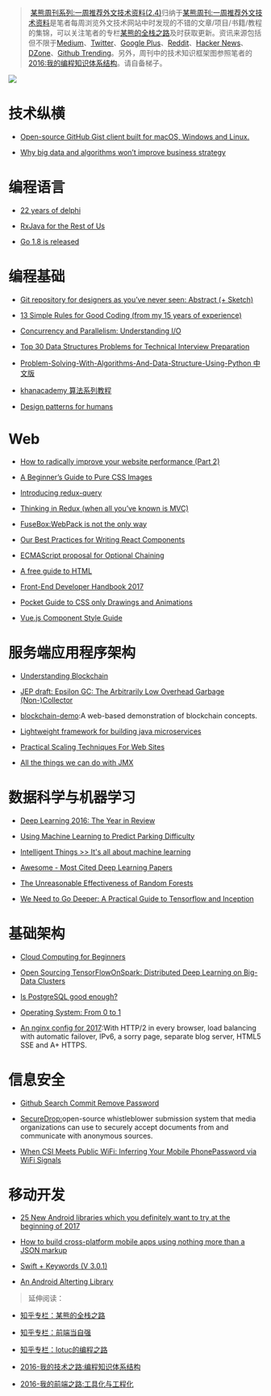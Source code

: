 ﻿
> [某熊周刊系列:一周推荐外文技术资料(2.4)](https://zhuanlan.zhihu.com/p/25304430)归纳于[某熊周刊:一周推荐外文技术资料](https://github.com/wxyyxc1992/Coder-Knowledge-Graph/tree/master/Weekly)是笔者每周浏览外文技术网站中时发现的不错的文章/项目/书籍/教程的集锦，可以关注笔者的专栏[某熊的全栈之路](https://zhuanlan.zhihu.com/wxyyxc1992)及时获取更新。资讯来源包括但不限于[Medium](https://medium.com/)、[Twitter](https://twitter.com/)、[Google Plus](https://plus.google.com/)、[Reddit](https://www.reddit.com/)、[Hacker News](https://news.ycombinator.com/)、[DZone](https://dzone.com/)、[Github Trending](https://github.com/trending)。另外，周刊中的技术知识框架图参照笔者的[2016:我的编程知识体系结构](https://zhuanlan.zhihu.com/p/24476917?refer=wxyyxc1992)。请自备梯子。



![](https://cdn-images-1.medium.com/max/2000/1*3oNgt5C2JC5FucjUm2SPxg.jpeg)


# 技术纵横

- [Open-source GitHub Gist client built for macOS, Windows and Linux.](https://github.com/hackjutsu/Lepton) 

- [Why big data and algorithms won’t improve business strategy](https://hackernoon.com/why-big-data-and-algorithms-wont-improve-business-strategy-54e4ebe2398#.oq9txmv0k) 


# 编程语言

- [22 years of delphi](http://blog.marcocantu.com/blog/2017-january-22years-delphi.html) 

- [RxJava for the Rest of Us](https://realm.io/news/mobilization-hugo-visser-rxjava-for-rest-of-us/) 

- [Go 1.8 is released](https://blog.golang.org/go1.8)


# 编程基础

- [Git repository for designers as you’ve never seen: Abstract (+ Sketch)](https://blog.prototypr.io/git-repository-for-designers-abstract-sketch-9138cf6ab9b1#.d8oxu5w3x)

- [13 Simple Rules for Good Coding (from my 15 years of experience)](https://hackernoon.com/few-simple-rules-for-good-coding-my-15-years-experience-96cb29d4acd9#.kz9ehkggx) 

- [Concurrency and Parallelism: Understanding I/O](https://blog.risingstack.com/concurrency-and-parallelism-understanding-i-o/) 

- [Top 30 Data Structures Problems for Technical Interview Preparation](http://www.techiedelight.com/top-30-data-structures-problems-technical-interview-preparation/) 

- [Problem-Solving-With-Algorithms-And-Data-Structure-Using-Python 中文版](https://github.com/facert/python-data-structure-cn) 

- [khanacademy 算法系列教程](https://www.khanacademy.org/computing/computer-science) 

- [Design patterns for humans](https://github.com/kamranahmedse/design-patterns-for-humans/blob/master/README.md) 


# Web

- [How to radically improve your website performance (Part 2)](https://hackernoon.com/how-to-radically-improve-your-website-performance-part-2-2bbbfa7b567f?source=reading_list---------9-38---------) 

- [A Beginner’s Guide to Pure CSS Images](https://medium.com/dailycssimages/a-beginners-guide-to-pure-css-images-ef9a5d069dd2#.mup31xfs6) 

- [Introducing redux-query](https://amplitude.engineering/introducing-redux-query-7734e7215b3b#.iy41nqows) 

- [Thinking in Redux (when all you’ve known is MVC)](https://hackernoon.com/thinking-in-redux-when-all-youve-known-is-mvc-c78a74d35133#.su3dyrttj) 

- [FuseBox:WebPack is not the only way](https://medium.com/fusebox/webpack-is-not-the-only-way-6ddb67e99be9#.8vy80qf3j)

- [Our Best Practices for Writing React Components](https://medium.com/code-life/our-best-practices-for-writing-react-components-dec3eb5c3fc8#.mh12fzmoi) 

- [ECMAScript proposal for Optional Chaining](https://github.com/claudepache/es-optional-chaining) 

- [A free guide to HTML](http://htmlreference.io/) 

- [Front-End Developer Handbook 2017](https://frontendmasters.gitbooks.io/front-end-handbook-2017/content/?utm_source=mybridge&utm_medium=web&utm_campaign=read_more) 

- [Pocket Guide to CSS only Drawings and Animations](https://journal.helabs.com/pocket-guide-to-css-only-drawings-and-animations-781470436ecc#.xam77b9tm)

- [Vue.js Component Style Guide](https://github.com/pablohpsilva/vuejs-component-style-guide)


# 服务端应用程序架构

- [Understanding Blockchain](https://iot-for-all.com/understanding-blockchain-5cda2919efff#.m7ei7v4lt) 

- [JEP draft: Epsilon GC: The Arbitrarily Low Overhead Garbage (Non-)Collector](http://openjdk.java.net/jeps/8174901)

- [blockchain-demo](https://github.com/anders94/blockchain-demo):A web-based demonstration of blockchain concepts.

- [Lightweight framework for building java microservices](http://www.tuicool.com/articles/hit/ui6Fn2y) 

- [Practical Scaling Techniques For Web Sites](https://hackernoon.com/practical-scaling-techniques-for-web-sites-554a38dbd492) 

- [All the things we can do with JMX](https://www.ctheu.com/2017/02/14/all-the-things-we-can-do-with-jmx/) 


# 数据科学与机器学习

- [Deep Learning 2016: The Year in Review](http://www.deeplearningweekly.com/blog/deep-learning-2016-the-year-in-review) 

- [Using Machine Learning to Predict Parking Difficulty](https://iot-for-all.com/using-machine-learning-to-predict-parking-difficulty-d0af0cd3b9a9#.rjcraacm0) 

- [Intelligent Things >> It's all about machine learning](https://www.linkedin.com/pulse/intelligent-things-its-all-machine-learning-roger-attick) 

- [Awesome - Most Cited Deep Learning Papers](https://github.com/terryum/awesome-deep-learning-papers) 

- [The Unreasonable Effectiveness of Random Forests](https://medium.com/rants-on-machine-learning/the-unreasonable-effectiveness-of-random-forests-f33c3ce28883#.wdmxlsekf) 

- [We Need to Go Deeper: A Practical Guide to Tensorflow and Inception](https://medium.com/initialized-capital/we-need-to-go-deeper-a-practical-guide-to-tensorflow-and-inception-50e66281804f#.x7c1vxglw) 




# 基础架构

- [Cloud Computing for Beginners](https://hackernoon.com/cloud-computing-for-beginners-85d168959afb#.tzbmzmmmj) 

- [Open Sourcing TensorFlowOnSpark: Distributed Deep Learning on Big-Data Clusters](https://yahooeng.tumblr.com/post/157196488076/open-sourcing-tensorflowonspark-distributed-deep) 

- [Is PostgreSQL good enough?](http://renesd.blogspot.jp/2017/02/is-postgresql-good-enough.html)

- [Operating System: From 0 to 1](https://github.com/tuhdo/os01)

- [An nginx config for 2017](https://certsimple.com/blog/nginx-http2-load-balancing-config):With HTTP/2 in every browser, load balancing with automatic failover, IPv6, a sorry page, separate blog server, HTML5 SSE and A+ HTTPS.


# 信息安全

- [Github Search Commit Remove Password](https://github.com/search?utf8=%E2%9C%93&q=remove+password&type=Commits&ref=searchresults(from))

- [SecureDrop:](https://github.com/freedomofpress/securedrop)open-source whistleblower submission system that media organizations can use to securely accept documents from and communicate with anonymous sources. 

- [When CSI Meets Public WiFi: Inferring Your Mobile PhonePassword via WiFi Signals](http://fermatslibrary.com/s/when-csi-meets-public-wifi-inferring-your-mobile-phone-password-via-wifi-signals) 


# 移动开发

- [25 New Android libraries which you definitely want to try at the beginning of 2017](https://medium.com/@mmbialas/25-new-android-libraries-which-you-definitely-want-to-try-at-the-beginning-of-2017-45878d5408c0#.hwog07r6h)

- [How to build cross-platform mobile apps using nothing more than a JSON markup](https://medium.freecodecamp.com/how-to-build-cross-platform-mobile-apps-using-nothing-more-than-a-json-markup-f493abec1873#.hxi5all9n) 

- [Swift + Keywords (V 3.0.1)](https://medium.com/the-traveled-ios-developers-guide/swift-keywords-v-3-0-1-f59783bf26c#.7x831ru46) 

- [An Android Alterting Library](https://github.com/Tapadoo/Alerter) 


> 延伸阅读：
> 
- [知乎专栏：某熊的全栈之路](https://zhuanlan.zhihu.com/wxyyxc1992)
> 
- [知乎专栏：前端当自强](https://zhuanlan.zhihu.com/c_67532981)
> 
- [知乎专栏：lotuc的编程之路](https://zhuanlan.zhihu.com/lotuc)
> 
- [2016-我的技术之路:编程知识体系结构](https://zhuanlan.zhihu.com/p/24476917?refer=wxyyxc1992)
> 
- [2016-我的前端之路:工具化与工程化](https://zhuanlan.zhihu.com/p/24575395?refer=wxyyxc1992)